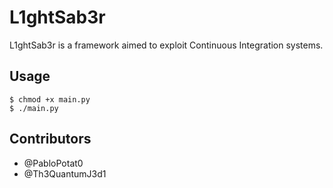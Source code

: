 # L1ghtSab3r

L1ghtSab3r is a framework aimed to exploit Continuous Integration systems.

## Usage

```
$ chmod +x main.py
$ ./main.py
```

## Contributors

 - @PabloPotat0
 - @Th3QuantumJ3d1